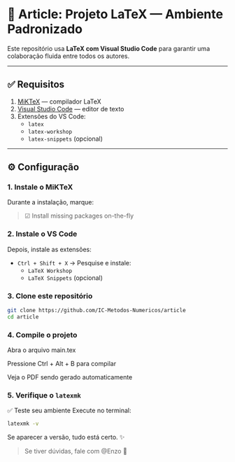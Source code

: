 # 🧪 Article: Projeto LaTeX — Ambiente Padronizado

Este repositório usa **LaTeX com Visual Studio Code** para garantir uma colaboração fluida entre todos os autores.

---

## ✅ Requisitos

1. [MiKTeX](https://miktex.org/download) — compilador LaTeX
2. [Visual Studio Code](https://code.visualstudio.com/) — editor de texto
3. Extensões do VS Code:
   - `latex`
   - `latex-workshop`
   - `latex-snippets` (opcional)

---

## ⚙️ Configuração

### 1. Instale o MiKTeX

Durante a instalação, marque:

> ☑ Install missing packages on-the-fly

### 2. Instale o VS Code

Depois, instale as extensões:

- `Ctrl + Shift + X` → Pesquise e instale:
  - `LaTeX Workshop`
  - `LaTeX Snippets` (opcional)

### 3. Clone este repositório

```bash
git clone https://github.com/IC-Metodos-Numericos/article
cd article
```

### 4. Compile o projeto

Abra o arquivo main.tex

Pressione Ctrl + Alt + B para compilar

Veja o PDF sendo gerado automaticamente

### 5. Verifique o `latexmk`

✅ Teste seu ambiente
Execute no terminal:

```bash
latexmk -v
```

Se aparecer a versão, tudo está certo. ✨


>Se tiver dúvidas, fale com @Enzo 🧠